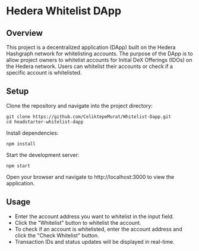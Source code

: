 # Hedera Whitelist DApp

## Overview

This project is a decentralized application (DApp) built on the Hedera Hashgraph network for whitelisting accounts. The purpose of the DApp is to allow project owners to whitelist accounts for Initial DeX Offerings (IDOs) on the Hedera network. Users can whitelist their accounts or check if a specific account is whitelisted.

## Setup

Clone the repository and navigate into the project directory:

```
git clone https://github.com/CeliktepeMurat/Whitelist-Dapp.git
cd headstarter-whitelist-dapp
```

Install dependencies:

```
npm install
```

Start the development server:

```
npm start
```

Open your browser and navigate to http://localhost:3000 to view the application.

## Usage

- Enter the account address you want to whitelist in the input field.
- Click the "Whitelist" button to whitelist the account.
- To check if an account is whitelisted, enter the account address and click the "Check Whitelist" button.
- Transaction IDs and status updates will be displayed in real-time.
